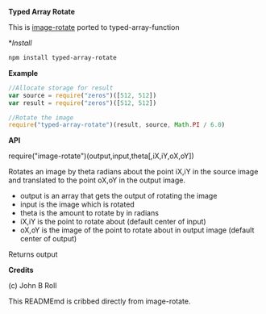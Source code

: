 
**Typed Array Rotate**

This is [image-rotate](https://www.npmjs.org/package/image-rotate) ported to typed-array-function


**Install*

```bash
npm install typed-array-rotate
```

**Example**

```javascript
//Allocate storage for result
var source = require("zeros")([512, 512])
var result = require("zeros")([512, 512])

//Rotate the image
require("typed-array-rotate")(result, source, Math.PI / 6.0)
```

**API**

require("image-rotate")(output,input,theta[,iX,iY,oX,oY])

Rotates an image by theta radians about the point iX,iY in the source image and translated to the point oX,oY in the output image.

 * output is an array that gets the output of rotating the image
 * input is the image which is rotated
 * theta is the amount to rotate by in radians
 * iX,iY is the point to rotate about (default center of input)
 * oX,oY is the image of the point to rotate about in output image (default center of output)

Returns output

**Credits**

(c) John B Roll

This READMEmd is cribbed directly from image-rotate.


